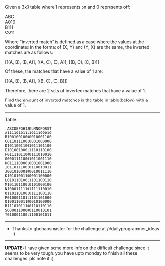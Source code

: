  Given a 3x3 table where 1 represents on and 0 represents off:

 ABC  
A010  
B111  
C011

Where "inverted match" is defined as a case where the values at the coordinates in the format of (X, Y) and (Y, X) are the same, the inverted matches are as follows:

[[(A, B), (B, A)], [(A, C), (C, A)], [(B, C), (C, B)]]

Of these, the matches that have a value of 1 are:

[[(A, B), (B, A)], [(B, C), (C, B)]]

Therefore, there are 2 sets of inverted matches that have a value of 1.

Find the amount of inverted matches in the table in table(below) with a value of 1.
_________________________

Table:

` ABCDEFGHIJKLMNOPQRST`  
`A11110101111011100010`  
`B10010010000010001100`  
`C01101110010001000000`  
`D10110011001011101100`  
`E10100100011110110100`  
`F01111011000111010010`  
`G00011110001011001110`  
`H01111000010001001000`  
`I01101110010110010011`  
`J00101000100010011110`  
`K10101001100001100000`  
`L01011010011101100110`  
`M10110110010101000100`  
`N10001111101111110010`  
`O11011010010111100110`  
`P01000110111101101000`  
`Q10011001100010100000`  
`R11101011100110110110`  
`S00001100000110010101`  
`T01000110011100101011`

_______________________

* Thanks to gbchaosmaster for the challenge at /r/dailyprogrammer_ideas :)

__________________________

**UPDATE:** I have given some more info on the difficult challenge since it seems to be very tough. you have upto monday to finish all these challenges. pls note it :)
